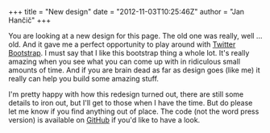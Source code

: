 +++
title = "New design"
date = "2012-11-03T10:25:46Z"
author = "Jan Hančič"
+++

You are looking at a new design for this page. The old one was really, well ... old. And it gave me a perfect opportunity to play around with [Twitter Bootstrap](http://twitter.github.com/bootstrap/). I must say that I like this bootstrap thing a whole lot. It's really amazing when you see what you can come up with in ridiculous small amounts of time. And if you are brain dead as far as design goes (like me) it really can help you build some amazing stuff.

I'm pretty happy with how this redesign turned out, there are still some details to iron out, but I'll get to those when I have the time. But do please let me know if you find anything out of place. The code (not the word press version) is available on [GitHub](https://github.com/janhancic/hancic.info) if you'd like to have a look.
